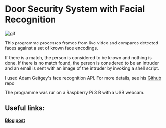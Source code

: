 # Door Security System with Facial Recognition

![gif](https://i.imgur.com/ZgfokcZ.gif)

This programme processes frames from live video and compares detected faces against a set of known face encodings. 

If there is a match, the person is considered to be known and nothing is done. 
If there is no match found, the person is considered to be an intruder and an email is sent with an image of the intruder by invoking a shell script.

I used Adam Geitgey's face recognition API. For more details, see his [Github repo](https://github.com/ageitgey/face_recognition)

The programme was run on a Raspberry Pi 3 B with a USB webcam.

## Useful links:

**[Blog post](https://medium.com/@rithikachowta/tinkering-around-with-opencv-during-a-college-project-gave-me-a-newfound-interest-in-computer-67704d163cca)**

